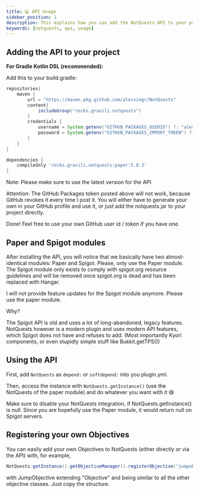 ```yaml
---
title: 💻 API Usage
sidebar_position: 1
description: This explains how you can add the NotQuests API to your project and how it works
keywords: [notquests, api, usage]
---
```


## Adding the API to your project

**For Gradle Kotlin DSL (recommended):**

Add this to your build.gradle:

```groovy
repositories{
    maven {
        url = "https://maven.pkg.github.com/alessiogr/NotQuests"
        content{
            includeGroup("rocks.gravili.notquests")
        }
        credentials {
            username = System.getenv("GITHUB_PACKAGES_USERID") ?: "alessiogr"
            password = System.getenv("GITHUB_PACKAGES_IMPORT_TOKEN") ?: "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"
        }
    }
}

dependencies {
    compileOnly 'rocks.gravili.notquests:paper:5.8.3'
}
```

Note: Please make sure to use the latest version for the API.

Attention: The GitHub Packages token posted above will not work, because GitHub revokes it every time I post it. You will either have to generate your own in your GitHub profile and use it, or just add the notquests jar to your project directly.

Done! Feel free to use your own GitHub user id / token if you have one.

## Paper and Spigot modules

After installing the API, you will notice that we basically have two almost-identical modules: Paper and Spigot. Please, only use the Paper module. The Spigot module only exists to comply with spigot.org resource guidelines and will be removed once spigot.org is dead and has been replaced with Hangar.

I will not provide feature updates for the Spigot module anymore. Please use the paper module.

Why?

The Spigot API is old and uses a lot of long-abandoned, legacy features. NotQuests however is a modern plugin and uses modern API features, which Spigot does not have and refuses to add. (Most importantly Kyori components, or even stupidly simple stuff like Bukkit.getTPS())

## Using the API

First, add `NotQuests` as `depend:` or `softdepend:` into you plugin.yml.

Then, access the instance with `NotQuests.getInstance()` (use the NotQuests of the paper module) and do whatever you want with it 😄

Make sure to disable your NotQuests integration, if NotQuests.getInstance() is null. Since you are hopefully use the Paper module, it would return null on Spigot servers.

## Registering your own Objectives

You can easily add your own Objectives to NotQuests (either directly or via the API) with, for example,

```java
NotQuests.getInstance().getObjectiveManager().registerObjective("jumpobjective", JumpObjective.class);
```

with JumpObjective extending "Objective" and being similar to all the other objective classes. Just copy the structure.
